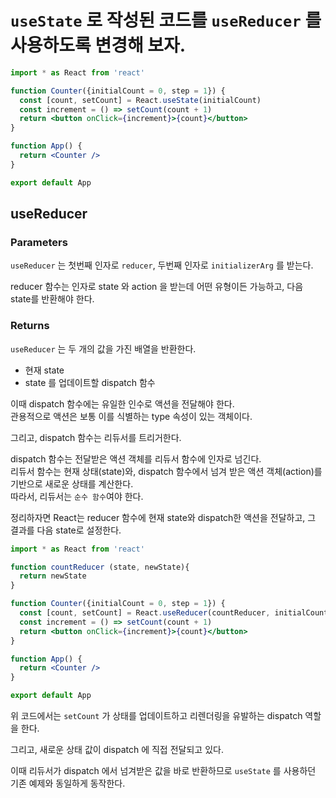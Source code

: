 # `useState` 로 작성된 코드를 `useReducer` 를 사용하도록 변경해 보자.  

```jsx
import * as React from 'react'

function Counter({initialCount = 0, step = 1}) {
  const [count, setCount] = React.useState(initialCount)
  const increment = () => setCount(count + 1)
  return <button onClick={increment}>{count}</button>
}

function App() {
  return <Counter />
}

export default App

```

## useReducer

### Parameters

`useReducer` 는 첫번째 인자로 `reducer`, 두번째 인자로 `initializerArg` 를 받는다.  

reducer 함수는 인자로 state 와 action 을 받는데 어떤 유형이든 가능하고, 다음 state를 반환해야 한다.  

### Returns

`useReducer` 는 두 개의 값을 가진 배열을 반환한다.  

- 현재 state
- state 를 업데이트할 dispatch 함수

이때 dispatch 함수에는 유일한 인수로 액션을 전달해야 한다.  
관용적으로 액션은 보통 이를 식별하는 type 속성이 있는 객체이다.   

그리고, dispatch 함수는 리듀서를 트리거한다.  

dispatch 함수는 전달받은 액션 객체를 리듀서 함수에 인자로 넘긴다.  
리듀서 함수는 현재 상태(state)와, dispatch 함수에서 넘겨 받은 액션 객체(action)를 기반으로 새로운 상태를 계산한다.  
따라서, 리듀서는 `순수 함수`여야 한다.  

정리하자면 React는 reducer 함수에 현재 state와 dispatch한 액션을 전달하고, 그 결과를 다음 state로 설정한다.  

```jsx
import * as React from 'react'

function countReducer (state, newState){
  return newState
}

function Counter({initialCount = 0, step = 1}) {
  const [count, setCount] = React.useReducer(countReducer, initialCount)
  const increment = () => setCount(count + 1)
  return <button onClick={increment}>{count}</button>
}

function App() {
  return <Counter />
}

export default App
```

위 코드에서는 `setCount` 가 상태를 업데이트하고 리렌더링을 유발하는 dispatch 역할을 한다.  

그리고, 새로운 상태 값이 dispatch 에 직접 전달되고 있다. 

이때 리듀서가 dispatch 에서 넘겨받은 값을 바로 반환하므로 `useState` 를 사용하던 기존 예제와 동일하게 동작한다.  
